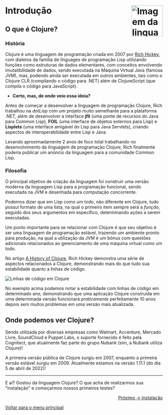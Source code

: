 # Introdução <img align="right" src="https://cdn.jsdelivr.net/gh/devicons/devicon/icons/clojure/clojure-original.svg" alt="Imagem da linguagem" width="100">

## O que é Clojure?

### História

Clojure é uma linguagem de programação criada em 2007 por [Rich Hickey](https://github.com/richhickey), com dialetos da família de linguages de programação Lisp utilizando funções como estruturas de dados elementares, com conceitos envolvendo imutatibilidade de dados, sendo executada na Máquina Virtual Java (famosa JVM), mas, podendo ainda ser executada em outros ambientes, tais como o Clojure CLR (compilando o código para .NET) além de ClojureScript (que compila o código para JavaScript).

- **Certo, mas, de onde veio essa ideia?**

Antes de começar a desenvolver a linguagem de programação Clojure, Rich trabalhou na *dotLisp* com um projeto muito semelhante para a plataforma .NET, além de desenvolver a interface **jfli** (uma ponte de recursos do Java para Common Lisp), **FOIL** (uma interface de objetos externos para Lisp) e **Lisplets** (uma interface amigável do Lisp para Java Servlets), criando aspectos de interoperabilidade entre Lisp e Java.

Levando aproximadamente 2 anos de foco total trabalhando no desenvolvimento da linguagem de programação Clojure, Rich finalmente poderia publicar um anúncio da linguagem para a comunidade Common Lisp.

### Filosofia

O principal objetivo de criação da linguagem foi construir uma versão moderna da linguagem Lisp para a programação funcional, sendo executada na JVM e desenhada para computação concorrente.

Podemos dizer que em Lisp como um todo, não diferente em Clojure, tudo possui formato de uma lista, na qual o primeiro item sempre será a *função*, seguido dos seus argumentos em específico, determinando ações a serem executadas.

Um ponto importante para se relacionar com Clojure é que seu objetivo é ser uma linguagem de programação estável, trazendo um ambiente pronto para produção, na qual a utilização da JVM é um bônus com questões adicionais relacionados ao gerenciamento de uma máquina virtual como um todo.

No artigo [A History of Clojure](https://dl.acm.org/doi/pdf/10.1145/3386321), Rich Hickey demonstra uma série de aspectos relacionados a Clojure, demonstrando mais do que tudo sua estabilidade quanto a linhas de código.

![Linhas de código em Clojure](https://github.com/lanjoni/clojure4noobs/blob/main/.github/clojure_lines_of_code.png)

No exemplo acima podemos notar a estabilidade com linhas de código em determinado ano, demonstrando que uma aplicação Clojure construída em uma determinada versão funcionará *praticamente* perfeitamente 10 anos depois sem muitos problemas em uma versão mais atualizada.

## Onde podemos ver Clojure?

Sendo utilizada por diversas empresas como Walmart, Accenture, Mercado Livre, SoundCloud e Puppet Labs, o suporte fornecido é feito pela Cognitect, que atualmente faz parte do grupo Nubank (sim, a Nubank utiliza Clojure)! 

A primeira versão pública de Clojure surgiu em 2007, enquanto a primeira versão estável surgiu em 2009. Atualmente estamos na versão 1.11.1 (do dia 5 de abril de 2022)!

---

E aí? Gostou da linguagem Clojure? O que acha de realizarmos sua "instalação" e começarmos nossos primeiros testes?

<p align="right">
  <a href="https://github.com/lanjoni/clojure4noobs/blob/main/content/intro/instalacao.md">Próximo -> Instalação</a>
</p>

<p align="left">
  <a href="https://github.com/lanjoni/clojure4noobs#roadmap">Voltar para o menu principal</a>
</p>
